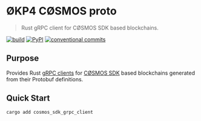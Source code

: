 # ØKP4 CØSMOS proto

> Rust gRPC client for CØSMOS SDK based blockchains.

[![build](https://github.com/okp4/okp4-cosmos-proto/actions/workflows/build.yml/badge.svg)](https://github.com/okp4/okp4-cosmos-proto/actions/workflows/build.yml)
[![PyPI](https://img.shields.io/crates/v/cosmos_sdk_grpc_client)](https://crates.io/crates/cosmos_sdk_grpc_client)
[![conventional commits](https://img.shields.io/badge/Conventional%20Commits-1.0.0-yellow.svg)](https://conventionalcommits.org)

## Purpose

Provides Rust [gRPC clients](https://docs.rs/tonic/latest/tonic/) for [CØSMOS SDK](https://docs.cosmos.network) based blockchains generated from their Protobuf definitions.

## Quick Start

```sh
cargo add cosmos_sdk_grpc_client
```
